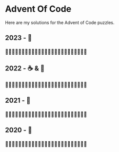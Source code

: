 # Advent Of Code

Here are my solutions for the Advent of Code puzzles.
## 2023 - 🐍
### 🎄🎄🎄🎄🎄🎄🎄🎄🎄🎄🎄🎄🌲🌲🌲🌲🌲🌲🌲🌲🌲🌲🌲🌲🌲
## 2022 - ☕ & 🐍
### 🎄🎄🎄🎄🎄🎄🎄🎄🎄🎄🎄🎄🎄🎄🎄🎄🎄🌲🌲🎄🌲🌲🌲🌲🌲
## 2021 - 📘 
### 🎄🎄🎄🎄🎄🌲🌲🌲🌲🌲🌲🌲🌲🌲🌲🌲🌲🌲🌲🌲🌲🌲🌲🌲🌲
## 2020 - 🐍
### 🎄🎄🌲🌲🌲🌲🌲🌲🌲🌲🌲🌲🌲🌲🌲🌲🌲🌲🌲🌲🌲🌲🌲🌲🌲

